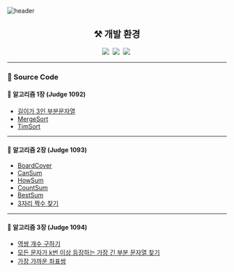 ![header](https://capsule-render.vercel.app/api?type=waving&color=auto&height=200&section=header&text=2023-1%20Algorithm&fontSize=90)

<h2 align="center">⚒️ 개발 환경</h2>
<p align="center">
    <img src="https://img.shields.io/badge/Java-007396?style=flat-square&logo=openjdk&logoColor=white"/></a>&nbsp
   <img src="https://img.shields.io/badge/Eclipse IDE-2C2255?style=flat-square&logo=Eclipse-IDE&logoColor=white"/></a>&nbsp
   <img src="https://img.shields.io/badge/Visual Studio Code-007ACC?style=flat-square&logo=Visual-Studio-Code&logoColor=white"/></a>&nbsp
</p>

---

<h3 align="left">📍 Source Code</h3>

<h4 algin="left">🧷 알고리즘 1장 (Judge 1092)</h4>

- [길이가 3인 부분문자열](./01-Judge1092-A-SubString/src/Main.java) <br>
- [MergeSort](./01-Judge1092-B-MergeSort/src/Main.java) <br>
- [TimSort](./01-Judge1092-B-TimSort/src/Main.java) <br>

---
<h4 algin="left">🧷 알고리즘 2장 (Judge 1093)</h4>

- [BoardCover](./02-Judge1093-A-BoardCover/src/Main.java) <br>
- [CanSum](./02-Judge1093-B-CanSum/src/Main.java) <br>
- [HowSum](./02-Judge1093-C-HowSum/src/Main.java) <br>
- [CountSum](./02-Judge1093-D-CountSum/src/Main.java) <br>
- [BestSum](./02-Judge1093-E-BestSum/src/Main.java) <br>
- [3자리 짝수 찾기](./02-Judge1093-F-FindEven/src/Main.java) <br>

---
<h4 algin="left">🧷 알고리즘 3장 (Judge 1094)</h4>

- [역쌍 개수 구하기](./03-Judge1094-A-Inversion/src/Main.java) <br>
- [모든 문자가 k번 이상 등장하는 가장 긴 부분 문자열 찾기](./-03-Judge1094-B-LongestSubString/src/Main.java) <br>
- [가장 가까운 좌표쌍](./03-Judge1094-C-ClosetPair/src/Main.java) <br>